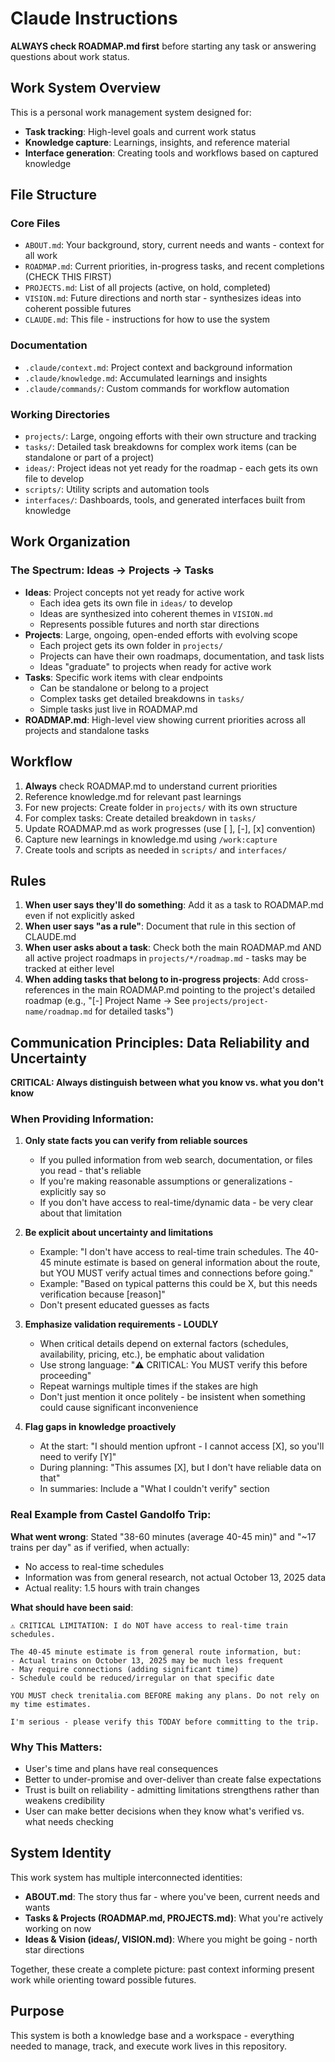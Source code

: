 # Claude Instructions

**ALWAYS check ROADMAP.md first** before starting any task or answering questions about work status.

## Work System Overview

This is a personal work management system designed for:
- **Task tracking**: High-level goals and current work status
- **Knowledge capture**: Learnings, insights, and reference material
- **Interface generation**: Creating tools and workflows based on captured knowledge

## File Structure

### Core Files
- `ABOUT.md`: Your background, story, current needs and wants - context for all work
- `ROADMAP.md`: Current priorities, in-progress tasks, and recent completions (CHECK THIS FIRST)
- `PROJECTS.md`: List of all projects (active, on hold, completed)
- `VISION.md`: Future directions and north star - synthesizes ideas into coherent possible futures
- `CLAUDE.md`: This file - instructions for how to use the system

### Documentation
- `.claude/context.md`: Project context and background information
- `.claude/knowledge.md`: Accumulated learnings and insights
- `.claude/commands/`: Custom commands for workflow automation

### Working Directories
- `projects/`: Large, ongoing efforts with their own structure and tracking
- `tasks/`: Detailed task breakdowns for complex work items (can be standalone or part of a project)
- `ideas/`: Project ideas not yet ready for the roadmap - each gets its own file to develop
- `scripts/`: Utility scripts and automation tools
- `interfaces/`: Dashboards, tools, and generated interfaces built from knowledge

## Work Organization

### The Spectrum: Ideas → Projects → Tasks

- **Ideas**: Project concepts not yet ready for active work
  - Each idea gets its own file in `ideas/` to develop
  - Ideas are synthesized into coherent themes in `VISION.md`
  - Represents possible futures and north star directions
- **Projects**: Large, ongoing, open-ended efforts with evolving scope
  - Each project gets its own folder in `projects/`
  - Projects can have their own roadmaps, documentation, and task lists
  - Ideas "graduate" to projects when ready for active work
- **Tasks**: Specific work items with clear endpoints
  - Can be standalone or belong to a project
  - Complex tasks get detailed breakdowns in `tasks/`
  - Simple tasks just live in ROADMAP.md
- **ROADMAP.md**: High-level view showing current priorities across all projects and standalone tasks

## Workflow

1. **Always** check ROADMAP.md to understand current priorities
2. Reference knowledge.md for relevant past learnings
3. For new projects: Create folder in `projects/` with its own structure
4. For complex tasks: Create detailed breakdown in `tasks/`
5. Update ROADMAP.md as work progresses (use [ ], [-], [x] convention)
6. Capture new learnings in knowledge.md using `/work:capture`
7. Create tools and scripts as needed in `scripts/` and `interfaces/`

## Rules

1. **When user says they'll do something**: Add it as a task to ROADMAP.md even if not explicitly asked
2. **When user says "as a rule"**: Document that rule in this section of CLAUDE.md
3. **When user asks about a task**: Check both the main ROADMAP.md AND all active project roadmaps in `projects/*/roadmap.md` - tasks may be tracked at either level
4. **When adding tasks that belong to in-progress projects**: Add cross-references in the main ROADMAP.md pointing to the project's detailed roadmap (e.g., "[-] Project Name → See `projects/project-name/roadmap.md` for detailed tasks")

## Communication Principles: Data Reliability and Uncertainty

**CRITICAL: Always distinguish between what you know vs. what you don't know**

### When Providing Information:

1. **Only state facts you can verify from reliable sources**
   - If you pulled information from web search, documentation, or files you read - that's reliable
   - If you're making reasonable assumptions or generalizations - explicitly say so
   - If you don't have access to real-time/dynamic data - be very clear about that limitation

2. **Be explicit about uncertainty and limitations**
   - Example: "I don't have access to real-time train schedules. The 40-45 minute estimate is based on general information about the route, but YOU MUST verify actual times and connections before going."
   - Example: "Based on typical patterns this could be X, but this needs verification because [reason]"
   - Don't present educated guesses as facts

3. **Emphasize validation requirements - LOUDLY**
   - When critical details depend on external factors (schedules, availability, pricing, etc.), be emphatic about validation
   - Use strong language: "⚠️ CRITICAL: You MUST verify this before proceeding"
   - Repeat warnings multiple times if the stakes are high
   - Don't just mention it once politely - be insistent when something could cause significant inconvenience

4. **Flag gaps in knowledge proactively**
   - At the start: "I should mention upfront - I cannot access [X], so you'll need to verify [Y]"
   - During planning: "This assumes [X], but I don't have reliable data on that"
   - In summaries: Include a "What I couldn't verify" section

### Real Example from Castel Gandolfo Trip:

**What went wrong**: Stated "38-60 minutes (average 40-45 min)" and "~17 trains per day" as if verified, when actually:
- No access to real-time schedules
- Information was from general research, not actual October 13, 2025 data
- Actual reality: 1.5 hours with train changes

**What should have been said**:
```
⚠️ CRITICAL LIMITATION: I do NOT have access to real-time train schedules.

The 40-45 minute estimate is from general route information, but:
- Actual trains on October 13, 2025 may be much less frequent
- May require connections (adding significant time)
- Schedule could be reduced/irregular on that specific date

YOU MUST check trenitalia.com BEFORE making any plans. Do not rely on my time estimates.

I'm serious - please verify this TODAY before committing to the trip.
```

### Why This Matters:

- User's time and plans have real consequences
- Better to under-promise and over-deliver than create false expectations
- Trust is built on reliability - admitting limitations strengthens rather than weakens credibility
- User can make better decisions when they know what's verified vs. what needs checking

## System Identity

This work system has multiple interconnected identities:

- **ABOUT.md**: The story thus far - where you've been, current needs and wants
- **Tasks & Projects (ROADMAP.md, PROJECTS.md)**: What you're actively working on now
- **Ideas & Vision (ideas/, VISION.md)**: Where you might be going - north star directions

Together, these create a complete picture: past context informing present work while orienting toward possible futures.

## Purpose

This system is both a knowledge base and a workspace - everything needed to manage, track, and execute work lives in this repository.